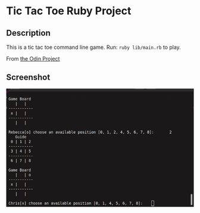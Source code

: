 # Tic Tac Toe Ruby Project

## Description
This is a tic tac toe command line game. Run: ```ruby lib/main.rb``` to play.

From [the Odin Project](https://www.theodinproject.com/courses/ruby-programming/lessons/oop#assignment-1)

## Screenshot
!['Gameplay'](./screenshot.png 'Gameplay')
